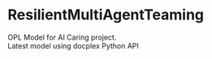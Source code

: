 # ResilientMultiAgentTeaming

OPL Model for AI Caring project.  
Latest model using docplex Python API

